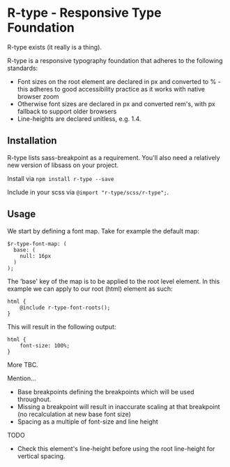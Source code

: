 # R-type - Responsive Type Foundation

R-type exists (it really is a thing).

R-type is a responsive typography foundation that adheres to the following standards:

- Font sizes on the root element are declared in px and converted to % - this adheres to good accessibility practice as it works with native browser zoom
- Otherwise font sizes are declared in px and converted rem's, with px fallback to support older browsers
- Line-heights are declared unitless, e.g. 1.4.



## Installation

R-type lists sass-breakpoint as a requirement. You'll also need a relatively new version of libsass on your project.

Install via `npm install r-type --save`

Include in your scss via `@import "r-type/scss/r-type";`.

## Usage

We start by defining a font map. Take for example the default map:

```
$r-type-font-map: (
  base: (
    null: 16px
  )
);

```

The 'base' key of the map is to be applied to the root level element. In this example we can apply to our root (html) element as such:
```
html {
	@include r-type-font-roots();
}
```

This will result in the following output:
```
html {
    font-size: 100%;
}
```

More TBC.


Mention...
- Base breakpoints defining the breakpoints which will be used throughout.
- Missing a breakpoint will result in inaccurate scaling at that breakpoint (no recalculation at new base font size)
- Spacing as a multiple of font-size and line height


TODO
- Check this element's line-height before using the root line-height for vertical spacing.
